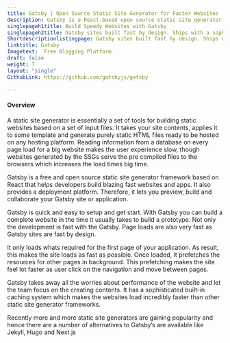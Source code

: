 ```yaml
---
title: Gatsby | Open Source Static Site Generator for Faster Websites
description: Gatsby is a React-based open source static site generator. Built for Performance, scalability and security. Collaborate, build and deploy faster with Gatsby
singlepageh1title: Build Speedy Websites with Gatsby
singlepageh2title: Gatsby sites built fast by design. Ships with a sophisticated caching system which loads websites much faster.
Shortdescriptionlistingpage: Gatsby sites built fast by design. Ships with a sophisticated caching system which loads websites much faster.
linktitle: Gatsby
Imagetext:  Free Blogging Platform 
draft: false
weight: 7
layout: "single"
GithubLink: https://github.com/gatsbyjs/gatsby

---
```


#### Overview

A static site generator is essentially a set of tools for building static websites based on a set of input files. It takes your site contents, applies it to some template and generate purely static HTML files ready to be hosted on any hosting platform. Reading information from a database on every page load for a big website makes the user experience slow, though websites generated by the SSGs serve the pre compiled files to the browsers which increases the load times big time.

Gatsby is a free and open source static site generator framework based on React that helps developers build blazing fast websites and apps. It also provides a deployment platform. Therefore, it lets you preview, build and collaborate your Gatsby site or application.

Gatsby is quick and easy to setup and get start. With Gatsby you can build a complete website in the time it usually takes to build a prototype. Not only the development is fast with the Gatsby. Page loads are also very fast as Gatsby sites are fast by design.

It only loads whats required for the first page of your application. As result, this makes the site loads as fast as possible. Once loaded, it prefetches the resources for other pages in background. This prefetching makes the site feel lot faster as user click on the navigation and move between pages.

Gatsby takes away all the worries about performance of the website and let the team focus on the creating contents. It has a sophisticated built-in caching system which makes the websites load incredibly faster than other static site generator frameworks.

Recently more and more static site generators are gaining popularity and hence there are a number of alternatives to Gatsby’s are available like Jekyll, Hugo and Next.js